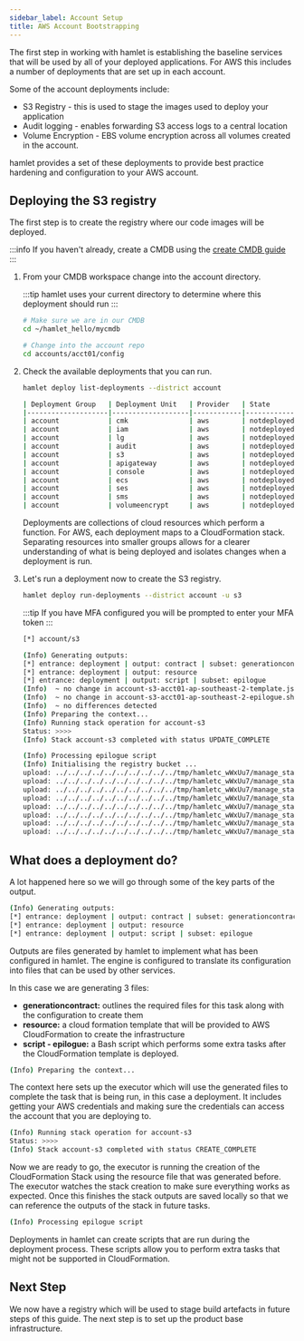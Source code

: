 ```yaml
---
sidebar_label: Account Setup
title: AWS Account Bootstrapping
---
```


The first step in working with hamlet is establishing the baseline services that will be used by all of your deployed applications.
For AWS this includes a number of deployments that are set up in each account.

Some of the account deployments include:

- S3 Registry - this is used to stage the images used to deploy your application
- Audit logging - enables forwarding S3 access logs to a central location
- Volume Encryption - EBS volume encryption across all volumes created in the account.

hamlet provides a set of these deployments to provide best practice hardening and configuration to your AWS account.

## Deploying the S3 registry

The first step is to create the registry where our code images will be deployed.

:::info
If you haven't already, create a CMDB using the [create CMDB guide](../../create-cmdb.md)
:::

1. From your CMDB workspace change into the account directory.

    :::tip
    hamlet uses your current directory to determine where this deployment should run
    :::

    ```bash
    # Make sure we are in our CMDB
    cd ~/hamlet_hello/mycmdb

    # Change into the account repo
    cd accounts/acct01/config
    ```

1. Check the available deployments that you can run.

    ```bash
    hamlet deploy list-deployments --district account
    ```

    ```bash
    | Deployment Group   | Deployment Unit   | Provider   | State       | District   |
    |--------------------|-------------------|------------|-------------|------------|
    | account            | cmk               | aws        | notdeployed | account    |
    | account            | iam               | aws        | notdeployed | account    |
    | account            | lg                | aws        | notdeployed | account    |
    | account            | audit             | aws        | notdeployed | account    |
    | account            | s3                | aws        | notdeployed | account    |
    | account            | apigateway        | aws        | notdeployed | account    |
    | account            | console           | aws        | notdeployed | account    |
    | account            | ecs               | aws        | notdeployed | account    |
    | account            | ses               | aws        | notdeployed | account    |
    | account            | sms               | aws        | notdeployed | account    |
    | account            | volumeencrypt     | aws        | notdeployed | account    |
    ```

    Deployments are collections of cloud resources which perform a function. For AWS, each deployment maps to a CloudFormation stack. Separating resources into smaller groups allows for a clearer understanding of what is being deployed and isolates changes when a deployment is run.

1. Let's run a deployment now to create the S3 registry.

    ```bash
    hamlet deploy run-deployments --district account -u s3
    ```

    :::tip
    If you have MFA configured you will be prompted to enter your MFA token
    :::

    ```bash
    [*] account/s3

    (Info) Generating outputs:
    [*] entrance: deployment | output: contract | subset: generationcontract
    [*] entrance: deployment | output: resource
    [*] entrance: deployment | output: script | subset: epilogue
    (Info)  ~ no change in account-s3-acct01-ap-southeast-2-template.json detected
    (Info)  ~ no change in account-s3-acct01-ap-southeast-2-epilogue.sh detected
    (Info)  ~ no differences detected
    (Info) Preparing the context...
    (Info) Running stack operation for account-s3
    Status: >>>>
    (Info) Stack account-s3 completed with status UPDATE_COMPLETE

    (Info) Processing epilogue script
    (Info) Initialising the registry bucket ...
    upload: ../../../../../../../../../../tmp/hamletc_wWxUu7/manage_stack_CVqEg3/registry to s3://account-registry-d7x9ksa85n/dataset/.registry
    upload: ../../../../../../../../../../tmp/hamletc_wWxUu7/manage_stack_CVqEg3/registry to s3://account-registry-d7x9ksa85n/contentnode/.registry
    upload: ../../../../../../../../../../tmp/hamletc_wWxUu7/manage_stack_CVqEg3/registry to s3://account-registry-d7x9ksa85n/lambda/.registry
    upload: ../../../../../../../../../../tmp/hamletc_wWxUu7/manage_stack_CVqEg3/registry to s3://account-registry-d7x9ksa85n/pipeline/.registry
    upload: ../../../../../../../../../../tmp/hamletc_wWxUu7/manage_stack_CVqEg3/registry to s3://account-registry-d7x9ksa85n/scripts/.registry
    upload: ../../../../../../../../../../tmp/hamletc_wWxUu7/manage_stack_CVqEg3/registry to s3://account-registry-d7x9ksa85n/spa/.registry
    upload: ../../../../../../../../../../tmp/hamletc_wWxUu7/manage_stack_CVqEg3/registry to s3://account-registry-d7x9ksa85n/swagger/.registry
    upload: ../../../../../../../../../../tmp/hamletc_wWxUu7/manage_stack_CVqEg3/registry to s3://account-registry-d7x9ksa85n/openapi/.registry
    ```

## What does a deployment do?

A lot happened here so we will go through some of the key parts of the output.

```bash
(Info) Generating outputs:
[*] entrance: deployment | output: contract | subset: generationcontract
[*] entrance: deployment | output: resource
[*] entrance: deployment | output: script | subset: epilogue
```

Outputs are files generated by hamlet to implement what has been configured in hamlet. The engine is configured to translate its configuration into files that can be used by other services.

In this case we are generating 3 files:

- **generationcontract:**  outlines the required files for this task along with the configuration to create them
- **resource:**  a cloud formation template that will be provided to AWS CloudFormation to create the infrastructure
- **script - epilogue:** a Bash script which performs some extra tasks after the CloudFormation template is deployed.

```bash
(Info) Preparing the context...
```

The context here sets up the executor which will use the generated files to complete the task that is being run, in this case a deployment.
It includes getting your AWS credentials and making sure the credentials can access the account that you are deploying to.

```bash
(Info) Running stack operation for account-s3
Status: >>>>
(Info) Stack account-s3 completed with status CREATE_COMPLETE
```

Now we are ready to go, the executor is running the creation of the CloudFormation Stack using the resource file that was generated before. The executor watches the stack creation to make sure everything works as expected. Once this finishes the stack outputs are saved locally so that we can reference the outputs of the stack in future tasks.

```bash
(Info) Processing epilogue script
```

Deployments in hamlet can create scripts that are run during the deployment process. These scripts allow you to perform extra tasks that might not be supported in CloudFormation.

## Next Step

We now have a registry which will be used to stage build artefacts in future steps of this guide. The next step is to set up the product base infrastructure.

